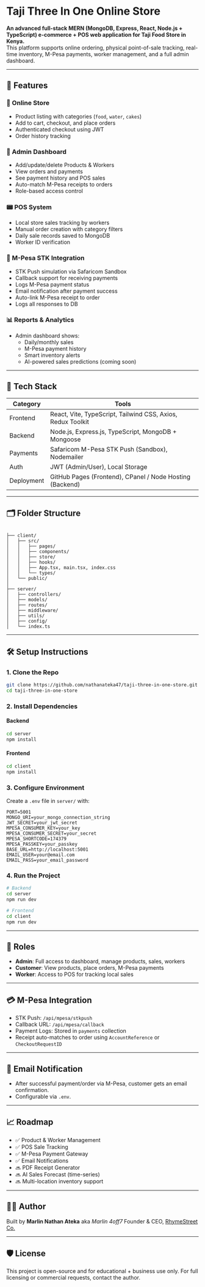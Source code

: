 # Taji Three In One Online Store

**An advanced full-stack MERN (MongoDB, Express, React, Node.js + TypeScript) e-commerce + POS web application for Taji Food Store in Kenya.**  
This platform supports online ordering, physical point-of-sale tracking, real-time inventory, M-Pesa payments, worker management, and a full admin dashboard.

---

## 🚀 Features

### 🛒 Online Store
- Product listing with categories (`food`, `water`, `cakes`)
- Add to cart, checkout, and place orders
- Authenticated checkout using JWT
- Order history tracking

### 💼 Admin Dashboard
- Add/update/delete Products & Workers
- View orders and payments
- See payment history and POS sales
- Auto-match M-Pesa receipts to orders
- Role-based access control

### 📟 POS System
- Local store sales tracking by workers
- Manual order creation with category filters
- Daily sale records saved to MongoDB
- Worker ID verification

### 📲 M-Pesa STK Integration
- STK Push simulation via Safaricom Sandbox
- Callback support for receiving payments
- Logs M-Pesa payment status
- Email notification after payment success
- Auto-link M-Pesa receipt to order
- Logs all responses to DB

### 📊 Reports & Analytics
- Admin dashboard shows:
  - Daily/monthly sales
  - M-Pesa payment history
  - Smart inventory alerts
  - AI-powered sales predictions (coming soon)

---

## 🧠 Tech Stack

| Category        | Tools                                       |
|----------------|---------------------------------------------|
| Frontend       | React, Vite, TypeScript, Tailwind CSS, Axios, Redux Toolkit |
| Backend        | Node.js, Express.js, TypeScript, MongoDB + Mongoose |
| Payments       | Safaricom M-Pesa STK Push (Sandbox), Nodemailer |
| Auth           | JWT (Admin/User), Local Storage |
| Deployment     | GitHub Pages (Frontend), CPanel / Node Hosting (Backend) |

---

## 🗂️ Folder Structure

```

├── client/
│   ├── src/
│   │   ├── pages/
│   │   ├── components/
│   │   ├── store/
│   │   ├── hooks/
│   │   ├── App.tsx, main.tsx, index.css
│   │   └── types/
│   └── public/
│
├── server/
│   ├── controllers/
│   ├── models/
│   ├── routes/
│   ├── middleware/
│   ├── utils/
│   ├── config/
│   └── index.ts

````

---

## 🛠️ Setup Instructions

### 1. Clone the Repo

```bash
git clone https://github.com/nathanateka47/taji-three-in-one-store.git
cd taji-three-in-one-store
````

### 2. Install Dependencies

#### Backend

```bash
cd server
npm install
```

#### Frontend

```bash
cd client
npm install
```

### 3. Configure Environment

Create a `.env` file in `server/` with:

```env
PORT=5001
MONGO_URI=your_mongo_connection_string
JWT_SECRET=your_jwt_secret
MPESA_CONSUMER_KEY=your_key
MPESA_CONSUMER_SECRET=your_secret
MPESA_SHORTCODE=174379
MPESA_PASSKEY=your_passkey
BASE_URL=http://localhost:5001
EMAIL_USER=your@email.com
EMAIL_PASS=your_email_password
```

### 4. Run the Project

```bash
# Backend
cd server
npm run dev

# Frontend
cd client
npm run dev
```

---

## 🔐 Roles

* **Admin**: Full access to dashboard, manage products, sales, workers
* **Customer**: View products, place orders, M-Pesa payments
* **Worker**: Access to POS for tracking local sales

---

## 💳 M-Pesa Integration

* STK Push: `/api/mpesa/stkpush`
* Callback URL: `/api/mpesa/callback`
* Payment Logs: Stored in `payments` collection
* Receipt auto-matches to order using `AccountReference` or `CheckoutRequestID`

---

## 📩 Email Notification

* After successful payment/order via M-Pesa, customer gets an email confirmation.
* Configurable via `.env`.

---

## 📈 Roadmap

* ✅ Product & Worker Management
* ✅ POS Sale Tracking
* ✅ M-Pesa Payment Gateway
* ✅ Email Notifications
* 🔜 PDF Receipt Generator
* 🔜 AI Sales Forecast (time-series)
* 🔜 Multi-location inventory support

---

## 🧑‍💻 Author

Built by **Marlin Nathan Ateka** aka *Marlin 4off7*
Founder & CEO, [RhymeStreet Co.](#)

---

## 🛡️ License

This project is open-source and for educational + business use only. For full licensing or commercial requests, contact the author.